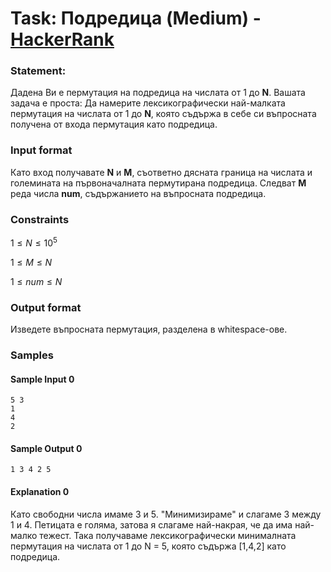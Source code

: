 # Task: Подредица (Medium) - [HackerRank](<https://www.hackerrank.com/contests/sda-hw-7-2023/challenges/challenge-4337>)


### Statement:

Дадена Ви е пермутация на подредица на числата от 1 до **N**. Вашата задача е проста: Да намерите лексикографически най-малката пермутация на числата от 1 до **N**, която съдържа в себе си въпросната получена от входа пермутация като подредица.


### Input format

Като вход получавате **N** и **M**, съответно дясната граница на числата и големината на първоначалната пермутирана подредица. Следват **M** реда числа **num**, съдържанието на въпросната подредица.


### Constraints

$1 \le N \le 10^5$

$1 \le M \le N$

$1 \le num \le N$

### Output format

Изведете въпросната пермутация, разделена в whitespace-ове.


### Samples


#### Sample Input 0
```
5 3
1
4
2
```

#### Sample Output 0
```
1 3 4 2 5
```

#### Explanation 0
Като свободни числа имаме 3 и 5. "Минимизираме" и слагаме 3 между 1 и 4. Петицата е голяма, затова я слагаме най-накрая, че да има най-малко тежест. Така получаваме лексикографически минималната пермутация на числата от 1 до N = 5, която съдържа [1,4,2] като подредица.
